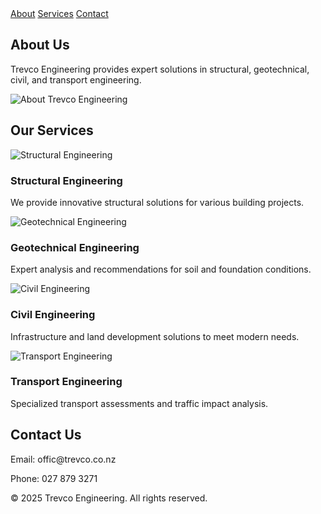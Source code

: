 
<body>
    <nav>
        <a href="#about">About</a>
        <a href="#services">Services</a>
        <a href="#contact">Contact</a>
    </nav>
    <div class="container" id="about">
        <h2>About Us</h2>
        <p>Trevco Engineering provides expert solutions in structural, geotechnical, civil, and transport engineering.</p>
        <img src="New logo.png" alt="About Trevco Engineering">
    </div>
    <div class="container" id="services">
        <h2>Our Services</h2>
        <div class="services">
            <div class="service">
                <img src="structural.jpg" alt="Structural Engineering">
                <h3>Structural Engineering</h3>
                <p>We provide innovative structural solutions for various building projects.</p>
            </div>
            <div class="service">
                <img src="geotechnical.jpg" alt="Geotechnical Engineering">
                <h3>Geotechnical Engineering</h3>
                <p>Expert analysis and recommendations for soil and foundation conditions.</p>
            </div>
            <div class="service">
                <img src="civil.jpg" alt="Civil Engineering">
                <h3>Civil Engineering</h3>
                <p>Infrastructure and land development solutions to meet modern needs.</p>
            </div>
            <div class="service">
                <img src="transport.jpg" alt="Transport Engineering">
                <h3>Transport Engineering</h3>
                <p>Specialized transport assessments and traffic impact analysis.</p>
            </div>
        </div>
    </div>
    <div class="container" id="contact">
        <h2>Contact Us</h2>
        <p>Email: offic@trevco.co.nz</p>
        <p>Phone: 027 879 3271</p>
    </div>
    <footer>
        <p>&copy; 2025 Trevco Engineering. All rights reserved.</p>
    </footer>
</body>
</html>
